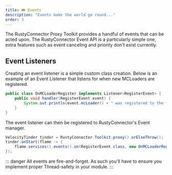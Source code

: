 ```yaml
---
title: 🎟️ Events
description: "Events make the world go round..."
order: 3
---
```


The RustyConnector Proxy Toolkit provides a handful of events that can be acted upon.
The RustyConnector Event API is a particularly simple one, extra features such as event canceling and priority don't exist currently. 

## Event Listeners
Creating an event listener is a simple custom class creation. Below is an example of an Event Listener that
listens for when new MCLoaders are registered.
```java title="OnMCLoaderRegister.java"
public class OnMCLoaderRegister implements Listener<RegisterEvent> {
    public void handler(RegisterEvent event) {
        System.out.println(event.mcLoader() + " was registered to the family "+event.family().id());
    }
}
```
The event listener can then be registered to RustyConnector's Event manager.
```java title="Proxy Plugin"
VelocityTinder tinder = RustyConnector.Toolkit.proxy().orElseThrow();
tinder.onStart(flame -> {
    flame.services().events().on(RegisterEvent.class, new OnMCLoaderRegister());
});
```

::: danger
All events are fire-and-forget. As such you'll have to ensure you implement proper Thread-safety in your module.
:::
